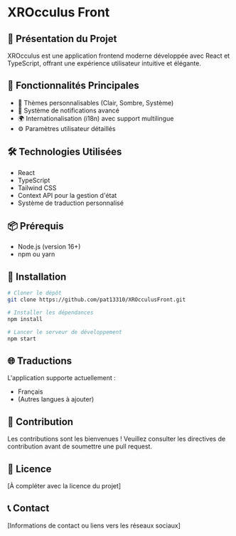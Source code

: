 # XROcculus Front

## 🚀 Présentation du Projet

XROcculus est une application frontend moderne développée avec React et TypeScript, offrant une expérience utilisateur intuitive et élégante.

## 🌟 Fonctionnalités Principales

- 🌈 Thèmes personnalisables (Clair, Sombre, Système)
- 🔔 Système de notifications avancé
- 🌍 Internationalisation (i18n) avec support multilingue
- ⚙️ Paramètres utilisateur détaillés

## 🛠 Technologies Utilisées

- React
- TypeScript
- Tailwind CSS
- Context API pour la gestion d'état
- Système de traduction personnalisé

## 📦 Prérequis

- Node.js (version 16+)
- npm ou yarn

## 🔧 Installation

```bash
# Cloner le dépôt
git clone https://github.com/pat13310/XROcculusFront.git

# Installer les dépendances
npm install

# Lancer le serveur de développement
npm start
```

## 🌐 Traductions

L'application supporte actuellement :
- Français
- (Autres langues à ajouter)

## 🤝 Contribution

Les contributions sont les bienvenues ! Veuillez consulter les directives de contribution avant de soumettre une pull request.

## 📄 Licence

[À compléter avec la licence du projet]

## 📞 Contact

[Informations de contact ou liens vers les réseaux sociaux]